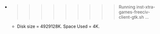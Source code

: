 * >>>>>>>>> Running inst-xtra-games-freeciv-client-gtk.sh ...
  * Disk size = 4929128K. Space Used = 4K.
